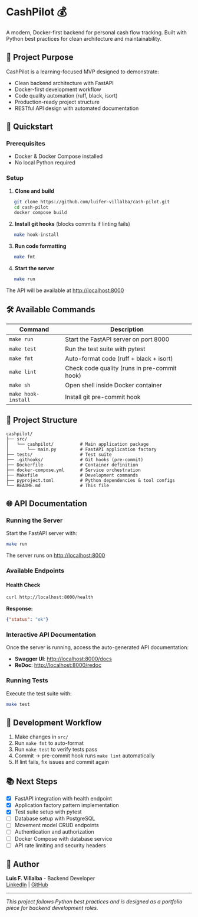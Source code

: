 # CashPilot 💰

A modern, Docker-first backend for personal cash flow tracking. Built with Python best practices for clean architecture and maintainability.

## 🎯 Project Purpose

CashPilot is a learning-focused MVP designed to demonstrate:
- Clean backend architecture with FastAPI
- Docker-first development workflow
- Code quality automation (ruff, black, isort)
- Production-ready project structure
- RESTful API design with automated documentation

## 🚀 Quickstart

### Prerequisites
- Docker & Docker Compose installed
- No local Python required

### Setup

1. **Clone and build**
```bash
   git clone https://github.com/luifer-villalba/cash-pilot.git
   cd cash-pilot
   docker compose build
```

2. **Install git hooks** (blocks commits if linting fails)
```bash
   make hook-install
```

3. **Run code formatting**
```bash
   make fmt
```

4. **Start the server**
```bash
   make run
```

The API will be available at [http://localhost:8000](http://localhost:8000)

## 🛠️ Available Commands

| Command | Description |
|---------|-------------|
| `make run` | Start the FastAPI server on port 8000 |
| `make test` | Run the test suite with pytest |
| `make fmt` | Auto-format code (ruff + black + isort) |
| `make lint` | Check code quality (runs in pre-commit hook) |
| `make sh` | Open shell inside Docker container |
| `make hook-install` | Install git pre-commit hook |

## 📁 Project Structure
```
cashpilot/
├── src/
│   └── cashpilot/          # Main application package
│       └── main.py         # FastAPI application factory
├── tests/                  # Test suite
├── .githooks/              # Git hooks (pre-commit)
├── Dockerfile              # Container definition
├── docker-compose.yml      # Service orchestration
├── Makefile                # Development commands
├── pyproject.toml          # Python dependencies & tool configs
└── README.md               # This file
```

## 🌐 API Documentation

### Running the Server

Start the FastAPI server with:
```bash
make run
```

The server runs on [http://localhost:8000](http://localhost:8000)

### Available Endpoints

#### Health Check
```bash
curl http://localhost:8000/health
```

**Response:**
```json
{"status": "ok"}
```

### Interactive API Documentation

Once the server is running, access the auto-generated API documentation:

- **Swagger UI**: [http://localhost:8000/docs](http://localhost:8000/docs)
- **ReDoc**: [http://localhost:8000/redoc](http://localhost:8000/redoc)

### Running Tests

Execute the test suite with:
```bash
make test
```

## 🔄 Development Workflow

1. Make changes in `src/`
2. Run `make fmt` to auto-format
3. Run `make test` to verify tests pass
4. Commit → pre-commit hook runs `make lint` automatically
5. If lint fails, fix issues and commit again

## 📚 Next Steps

- [x] FastAPI integration with health endpoint
- [x] Application factory pattern implementation
- [x] Test suite setup with pytest
- [ ] Database setup with PostgreSQL
- [ ] Movement model CRUD endpoints
- [ ] Authentication and authorization
- [ ] Docker Compose with database service
- [ ] API rate limiting and security headers

## 👤 Author

**Luis F. Villalba** - Backend Developer  
[LinkedIn](https://linkedin.com/in/luis-fernando-villalba) | [GitHub](https://github.com/luifer-villalba)

---

*This project follows Python best practices and is designed as a portfolio piece for backend development roles.*